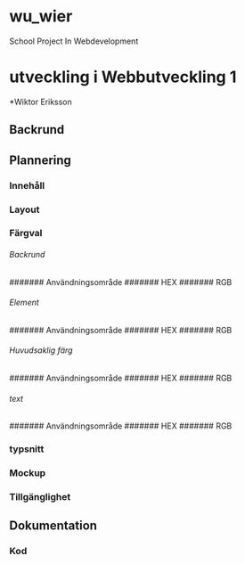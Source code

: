 # wu_wier
School Project In Webdevelopment

# utveckling i Webbutveckling 1
*Wiktor Eriksson

## Backrund

## Plannering
### Innehåll
### Layout
### Färgval

###### Backrund
####### Användningsområde
####### HEX
####### RGB

###### Element
####### Användningsområde
####### HEX
####### RGB

###### Huvudsaklig färg
####### Användningsområde
####### HEX
####### RGB

###### text
####### Användningsområde
####### HEX
####### RGB
### typsnitt
### Mockup
### Tillgänglighet

## Dokumentation
### Kod
```html
